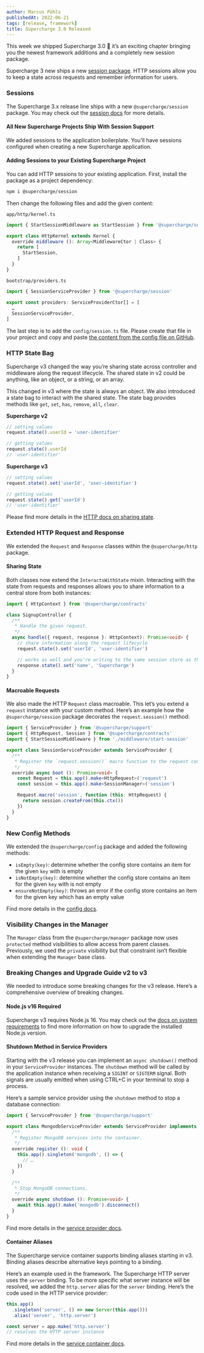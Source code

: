 ```yaml
---
author: Marcus Pöhls
publishedAt: 2022-06-21
tags: [release, framework]
title: Supercharge 3.0 Released
---
```


This week we shipped Supercharge 3.0 🥳 it’s an exciting chapter bringing you the newest framework additions and a completely new session package.

Supercharge 3 new ships a new [session package](/docs/session). HTTP sessions allow you to keep a state across requests and remember information for users.


### Sessions
The Supercharge 3.x release line ships with a new `@supercharge/session` package. You may check out the [session docs](/docs/session) for more details.

#### All New Supercharge Projects Ship With Session Support
We added sessions to the application boilerplate. You’ll have sessions configured when creating a new Supercharge application.


#### Adding Sessions to your Existing Supercharge Project
You can add HTTP sessions to your existing application. First, install the package as a project dependency:

```bash
npm i @supercharge/session
```

Then change the following files and add the given content:

`app/http/kernel.ts`

```ts
import { StartSessionMiddleware as StartSession } from '@supercharge/session'

export class HttpKernel extends Kernel {
  override middleware (): Array<MiddlewareCtor | Class> {
    return [
      StartSession,
    ]
  }
}
```

`bootstrap/providers.ts`

```ts
import { SessionServiceProvider } from '@supercharge/session'

export const providers: ServiceProviderCtor[] = [
  …
  SessionServiceProvider,
]
```

The last step is to add the `config/session.ts` file. Please create that file in your project and copy and paste [the content from the config file on GitHub](https://github.com/supercharge/supercharge/blob/develop/config/session.ts).


### HTTP State Bag
Supercharge v3 changed the way you’re sharing state across controller and middleware along the request lifecycle. The shared state in v2 could be anything, like an object, or a string, or an array.

This changed in v3 where the state is always an object. We also introduced a state bag to interact with the shared state. The state bag provides methods like `get`, `set`, `has`, `remove`, `all`, `clear`.

**Supercharge v2**

```ts
// setting values
request.state().userId = 'user-identifier'

// getting values
request.state().userId
// 'user-identifier'
```

**Supercharge v3**

```ts
// setting values
request.state().set('userId', 'user-identifier')

// getting values
request.state().get('userId')
// 'user-identifier'
```

Please find more details in the [HTTP docs on sharing state](/docs/requests).


### Extended HTTP Request and Response
We extended the `Request` and `Response` classes within the `@supercharge/http` package.


#### Sharing State
Both classes now extend the `InteractsWithState` mixin. Interacting with the state from requests and responses allows you to share information to a central store from both instances:

```ts
import { HttpContext } from '@supercharge/contracts'

class SignupController {
  /**
   * Handle the given request.
   */
  async handle({ request, response }: HttpContext): Promise<void> {
    // share information along the request lifecycle
    request.state().set('userId', 'user-identifier')

    // works as well and you‘re writing to the same session store as the request
    response.state().set('name', 'Supercharge')
  }
}
```


#### Macroable Requests
We also made the HTTP `Request` class macroable. This let’s you extend a `request` instance with your custom method. Here’s an example how the `@supercharge/session` package decorates the `request.session()` method:

```ts
import { ServiceProvider } from '@supercharge/support'
import { HttpRequest, Session } from '@supercharge/contracts'
import { StartSessionMiddleware } from './middleware/start-session'

export class SessionServiceProvider extends ServiceProvider {
  /**
   * Register the `request.session()` macro function to the request constructor.
   */
  override async boot (): Promise<void> {
    const Request = this.app().make<HttpRequest>('request')
    const session = this.app().make<SessionManager>('session')

    Request.macro('session', function (this: HttpRequest) {
      return session.createFrom(this.ctx())
    })
  }
}
```


### New Config Methods
We extended the `@supercharge/config` package and added the following methods:

- `isEmpty(key)`: determine whether the config store contains an item for the given `key` with is empty
- `isNotEmpty(key)`: determine whether the config store contains an item for the given `key` with is not empty
- `ensureNotEmpty(key)`: throws an error if the config store contains an item for the given key which has an empty value

Find more details in the [config docs](/docs/configuration).


### Visibility Changes in the Manager
The `Manager` class from the `@supercharge/manager` package now uses `protected` method visibilities to allow access from parent classes. Previously, we used the `private` visibility but that constraint isn’t flexible when extending the `Manager` base class.


### Breaking Changes and Upgrade Guide v2 to v3
We needed to introduce some breaking changes for the v3 release. Here’s a comprehensive overview of breaking changes.


#### Node.js v16 Required
Supercharge v3 requires Node.js 16. You may check out the [docs on system requirements](https://superchargejs.com/docs/3.x/installation#system-requirements) to find more information on how to upgrade the installed Node.js version.


#### Shutdown Method in Service Providers
Starting with the v3 release you can implement an `async shutdown()` method in your `ServiceProvider` instances. The `shutdown` method will be called by the application instance when receiving a `SIGINT` or `SIGTERM` signal. Both signals are usually emitted when using CTRL+C in your terminal to stop a process.

Here’s a sample service provider using the `shutdown` method to stop a database connection:

```ts
import { ServiceProvider } from '@supercharge/support'

export class MongodbServiceProvider extends ServiceProvider implements ServiceProviderContract {
  /**
   * Register MongoDB services into the container.
   */
  override register (): void {
    this.app().singleton('mongodb', () => {
      // …
    })
  }

  /**
   * Stop MongoDB connections.
   */
  override async shutdown (): Promise<void> {
    await this.app().make('mongodb').disconnect()
  }
}
```

Find more details in the [service provider docs](/docs/service-providers#the-shutdown-method).


#### Container Aliases
The Supercharge service container supports binding aliases starting in v3. Binding aliases describe alternative keys pointing to a binding.

Here’s an example used in the framework. The Supercharge HTTP server uses the `server` binding. To be more specific what server instance will be resolved, we added the `http.server` alias for the `server` binding. Here’s the code used in the HTTP service provider:

```ts
this.app()
  .singleton('server', () => new Server(this.app()))
  .alias('server', 'http.server')

const server = app.make('http.server')
// resolves the HTTP server instance
```

Find more details in the [service container docs](/docs/service-container).
